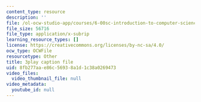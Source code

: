 ```yaml
---
content_type: resource
description: ''
file: /ol-ocw-studio-app/courses/6-00sc-introduction-to-computer-science-and-programming-spring-2011/8fb277aae86c56938a1d1c38a0269473_K1w2o5i0NGQ.vtt
file_size: 56716
file_type: application/x-subrip
learning_resource_types: []
license: https://creativecommons.org/licenses/by-nc-sa/4.0/
ocw_type: OCWFile
resourcetype: Other
title: 3play caption file
uid: 8fb277aa-e86c-5693-8a1d-1c38a0269473
video_files:
  video_thumbnail_file: null
video_metadata:
  youtube_id: null
---
```


